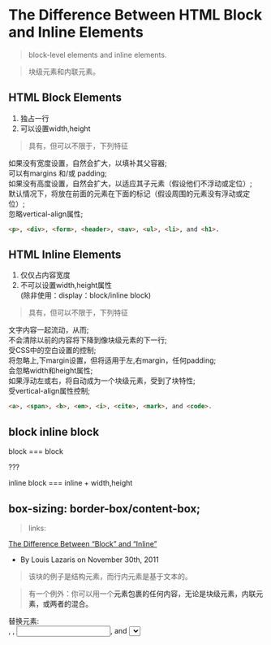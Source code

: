 # The Difference Between HTML Block and Inline Elements

> block-level elements and inline elements.

> 块级元素和内联元素。


## HTML Block Elements

1. 独占一行  
2. 可以设置width,height  

> 具有，但可以不限于，下列特征  

如果没有宽度设置，自然会扩大，以填补其父容器;  
可以有margins 和/或 padding;  
如果没有高度设置，自然会扩大，以适应其子元素（假设他们不浮动或定位）;  
默认情况下，将放在前面的元素在下面的标记（假设周围的元素没有浮动或定位）;  
忽略vertical-align属性;  

```html
<p>, <div>, <form>, <header>, <nav>, <ul>, <li>, and <h1>.
``` 


## HTML Inline Elements

1. 仅仅占内容宽度  
2. 不可以设置width,height属性  
(除非使用：display：block/inline block)  

> 具有，但可以不限于，下列特征  

文字内容一起流动，从而;  
不会清除以前的内容将下降到像块级元素的下一行;  
受CSS中的空白设置的控制;  
将忽略上,下margin设置，但将适用于左,右margin，任何padding;  
会忽略width和height属性;  
如果浮动左或右，将自动成为一个块级元素，受到了块特性;  
受vertical-align属性控制;  

```html
<a>, <span>, <b>, <em>, <i>, <cite>, <mark>, and <code>.  
``` 






## block inline block

block === block 

??? 

inline block ===  inline + width,height


## box-sizing: border-box/content-box;




> links:

[The Difference Between “Block” and “Inline”](https://www.impressivewebs.com/difference-block-inline-css/)

* By Louis Lazaris on November 30th, 2011

> 该块的例子是结构元素，而行内元素是基于文本的。

> 有一个例外：你可以用一个<a>元素包裹的任何内容，无论是块级元素，内联元素，或两者的混合。

替换元素:  
<img>, <object>, <input>, and <select>.

[]()

*

[]()

*

[HTML 4 Block-Level Elements](http://htmlhelp.com/reference/html40/block.html)

[HTML 4 Inline Elements](http://htmlhelp.com/reference/html40/inline.html)


*

[Block-level elements](https://developer.mozilla.org/en-US/docs/Web/HTML/Block-level_elements)

[Inline elements](https://developer.mozilla.org/en-US/docs/Web/HTML/Inline_elements)


[understand-inline-and-block-level-elements](http://blog.digitaltutors.com/understand-inline-and-block-level-elements/)

[replacedelements](http://reference.sitepoint.com/css/replacedelements)

A replaced element is any element whose appearance and dimensions are defined by an external resource. Examples include images (<img> tags), plugins (<object> tags), and form elements (<button>, <textarea>, <input>, and <select> tags). All other elements types can be referred to as non-replaced elements.

[Layout Properties](https://www.sitepoint.com/web-foundations/layout/)

















